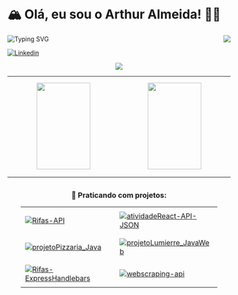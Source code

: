 # 🏔️ Olá, eu sou o Arthur Almeida! 🙊😅

<div>
   <img src="https://readme-typing-svg.demolab.com?font=Fira+Code&weight=700&duration=4000&pause=500&color=B109F7&multiline=true&repeat=false&random=false&width=500&height=60&lines=Seja+Bem-Vindo!;Sou+um+Desenvolvedor+em+Desenvolvimento!" alt="Typing SVG" />
    <img src="https://stars.medv.io/Naereen/badges.svg" align="right"/>
</div>



  
[![Linkedin](https://img.shields.io/badge/LinkedIn-0077B5?style=for-the-badge&logo=linkedin&logoColor=white)](https://www.linkedin.com/in/arthur-almeida-79050b266/)

<div align="center">
    <img src="https://github-readme-streak-stats.herokuapp.com/?user=ooArthur&theme=radical"/>
</div>
<hr>
<div align="center">  
  <img width="49%" height="195px" src="https://github-readme-stats.vercel.app/api?username=ooArthur&show_icons=true&theme=radical"/>
  <img width="49%" height="195px" src="https://github-readme-stats.vercel.app/api/top-langs/?username=ooArthur&layout=compact&theme=radical"/>
</div>

<hr />

<div align="center" style="margin: 30px;">  
  <h3 align="center">🌠 Praticando com projetos: </h3> 

  <table>
    <tr>
      <td style="padding: 10px;">
        <a href="https://github.com/ooArthur/Rifas-API">
          <img src="https://github-readme-stats.vercel.app/api/pin/?username=ooArthur&repo=Rifas-API&theme=dark" alt="Rifas-API"/>
        </a>
      </td>
      <td style="padding: 10px;">
        <a href="https://github.com/ooArthur/atividadeReact-API-JSON">
          <img src="https://github-readme-stats.vercel.app/api/pin/?username=ooArthur&repo=atividadeReact-API-JSON&theme=dark" alt="atividadeReact-API-JSON"/>
        </a>
      </td>
    </tr>
    <tr>
      <td style="padding: 10px;">
        <a href="https://github.com/ooArthur/projetoPizzaria_Java">
          <img src="https://github-readme-stats.vercel.app/api/pin/?username=ooArthur&repo=projetoPizzaria_Java&theme=dark" alt="projetoPizzaria_Java"/>
        </a>
      </td>
      <td style="padding: 10px;">
        <a href="https://github.com/ooArthur/projetoLumierre_JavaWeb">
          <img src="https://github-readme-stats.vercel.app/api/pin/?username=ooArthur&repo=projetoLumierre_JavaWeb&theme=dark" alt="projetoLumierre_JavaWeb"/>
        </a>
      </td>
    </tr>
    <tr>
      <td style="padding: 10px;">
        <a href="https://github.com/ooArthur/Rifas-ExpressHandlebars">
          <img src="https://github-readme-stats.vercel.app/api/pin/?username=ooArthur&repo=Rifas-ExpressHandlebars&theme=dark" alt="Rifas-ExpressHandlebars"/>
        </a>
      </td>
      <td style="padding: 10px;">
        <a href="https://github.com/ooArthur/webscraping-api">
          <img src="https://github-readme-stats.vercel.app/api/pin/?username=ooArthur&repo=webscraping-api&theme=dark" alt="webscraping-api"/>
        </a>
      </td>
    </tr>
  </table>
</div>


